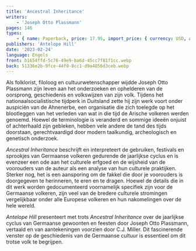 ```yaml
---
title: 'Ancestral Inheritance'
writers:
    - 'Joseph Otto Plassmann'
pages: 146
types:
    - { name: Paperback, price: 17.95, import_price: { currency: USD, amount: 15.91 }, isbn: 978-1-956887-69-3 }
publishers: 'Antelope Hill'
date: '2023-02-24'
language: Engels
front: b1654ffd-5c76-49e9-ba6d-45cc7f81f1cc.webp
back: 51336e2b-9fce-44f0-8cc1-d9a4856d3ceb.webp
---
```


Als folklorist, filoloog en cultuurwetenschapper wijdde Joseph Otto Plassmann zijn leven aan het onderzoeken en ophelderen van de oorsprong, geschiedenis en volkswijzen van zijn volk. Tijdens het nationaalsocialistische tijdperk in Duitsland zette hij zijn werk voort onder auspiciën van de Ahnenerbe, een organisatie die zich toelegde op het blootleggen van het verleden van wat in die tijd de Arische volkeren werden genoemd. Hoewel de terminologie is veranderd en sommige ideeën onjuist of achterhaald zijn gebleken, hebben vele andere de tand des tijds doorstaan, gerechtvaardigd door modern taalkundig, archeologisch en genetisch onderzoek.
 
*Ancestral Inheritance* beschrijft en interpreteert de gebruiken, festivals en sprookjes van Germaanse volkeren gedurende de jaarlijkse cyclus en is evenzeer een ode aan het culturele erfgoed en de wijsheid van de voorouders van de auteur als een analyse van hun culturele praktijken. Sterker nog, het is een aansporing om de fakkel die door je voorouders is doorgegeven te herinneren, te eren en te dragen. Hoewel de details die in dit werk worden gedocumenteerd voornamelijk specifiek zijn voor de Germaanse volkeren, zijn veel van de bredere culturele stromingen vergelijkbaar onder alle Europese volkeren en hun nakomelingen over de hele wereld.

*Antelope Hill* presenteert met trots *Ancestral Inheritance* over de jaarlijkse cyclus van Germaanse gewoonten en feesten door Joseph Otto Plassmann, vertaald en van aantekeningen voorzien door C.J. Miller. Dit fascinerende venster op de geschiedenis van de Germaanse cultuur is essentieel om dit trotse volk te begrijpen.
